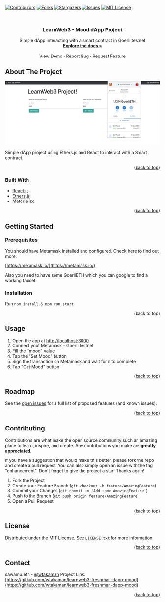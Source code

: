 <div id="top"></div>


[![Contributors][contributors-shield]][contributors-url]
[![Forks][forks-shield]][forks-url]
[![Stargazers][stars-shield]][stars-url]
[![Issues][issues-shield]][issues-url]
[![MIT License][license-shield]][license-url]



<!-- PROJECT LOGO -->
<br />
<div >

<h3 align="center">LearnWeb3 - Mood dApp Project</h3>

  <p align="center">
    Simple dApp interacting with a smart contract in Goerli testnet
    <br />
    <a href="https://github.com/wtakaman/learnweb3-freshman-dapp-mood"><strong>Explore the docs »</strong></a>
    <br />
    <br />
    <a href="https://github.com/wtakaman/learnweb3-freshman-dapp-mood">View Demo</a>
    ·
    <a href="https://github.com/wtakaman/learnweb3-freshman-dapp-mood/issues">Report Bug</a>
    ·
    <a href="https://github.com/wtakaman/learnweb3-freshman-dapp-mood/issues">Request Feature</a>
  </p>
</div>



<!-- ABOUT THE PROJECT -->
## About The Project

![Product Name Screen Shot](./public/img/mood-screenshot.png)

Simple dApp project using Ethers.js and React to interact with a Smart contract.

<p align="right">(<a href="#top">back to top</a>)</p>


### Built With

* [React.js](https://reactjs.org/)
* [Ethers.js](https://docs.ethers.io/v5/)
* [Materialize](https://materializecss.com)

<p align="right">(<a href="#top">back to top</a>)</p>



<!-- GETTING STARTED -->
## Getting Started

### Prerequisites
You should have Metamask installed and configured. Check here to find out more:

[https://metamask.io/](https://metamask.io/)

Also you need to have some GoerliETH which you can google to find a working faucet.

### Installation
Run `npm install & npm run start` 

<p align="right">(<a href="#top">back to top</a>)</p>


<!-- USAGE EXAMPLES -->
## Usage
1. Open the app at [http://localhost:3000](http://localhost:3000)
2. Connect yout Metamask - Goerli testnet
3. Fill the "mood" value
4. Tap the "Set Mood" button
5. Sign the transaction on Metamask and wait for it to complete
6. Tap "Get Mood" button

<p align="right">(<a href="#top">back to top</a>)</p>



<!-- ROADMAP -->
## Roadmap
See the [open issues](https://github.com/wtakaman/learnweb3-freshman-dapp-mood/issues) for a full list of proposed features (and known issues).

<p align="right">(<a href="#top">back to top</a>)</p>


<!-- CONTRIBUTING -->
## Contributing
Contributions are what make the open source community such an amazing place to learn, inspire, and create. Any contributions you make are **greatly appreciated**.

If you have a suggestion that would make this better, please fork the repo and create a pull request. You can also simply open an issue with the tag "enhancement".
Don't forget to give the project a star! Thanks again!

1. Fork the Project
2. Create your Feature Branch (`git checkout -b feature/AmazingFeature`)
3. Commit your Changes (`git commit -m 'Add some AmazingFeature'`)
4. Push to the Branch (`git push origin feature/AmazingFeature`)
5. Open a Pull Request

<p align="right">(<a href="#top">back to top</a>)</p>

<!-- LICENSE -->
## License

Distributed under the MIT License. See `LICENSE.txt` for more information.

<p align="right">(<a href="#top">back to top</a>)</p>

<!-- CONTACT -->
## Contact

sawamu.eth - [@wtakaman](https://twitter.com/wtakaman) 
Project Link: [https://github.com/wtakaman/learnweb3-freshman-dapp-mood](https://github.com/wtakaman/learnweb3-freshman-dapp-mood)

<p align="right">(<a href="#top">back to top</a>)</p>


<!-- MARKDOWN LINKS & IMAGES -->
<!-- https://www.markdownguide.org/basic-syntax/#reference-style-links -->
[contributors-shield]: https://img.shields.io/github/contributors/wtakaman/learnweb3-freshman-dapp-mood.svg?style=for-the-badge
[contributors-url]: https://github.com/wtakaman/learnweb3-freshman-dapp-mood/graphs/contributors
[forks-shield]: https://img.shields.io/github/forks/wtakaman/learnweb3-freshman-dapp-mood.svg?style=for-the-badge
[forks-url]: https://github.com/wtakaman/learnweb3-freshman-dapp-mood/network/members
[stars-shield]: https://img.shields.io/github/stars/wtakaman/learnweb3-freshman-dapp-mood.svg?style=for-the-badge
[stars-url]: https://github.com/wtakaman/learnweb3-freshman-dapp-mood/stargazers
[issues-shield]: https://img.shields.io/github/issues/wtakaman/learnweb3-freshman-dapp-mood.svg?style=for-the-badge
[issues-url]: https://github.com/wtakaman/learnweb3-freshman-dapp-mood/issues
[license-shield]: https://img.shields.io/github/license/wtakaman/learnweb3-freshman-dapp-mood.svg?style=for-the-badge
[license-url]: https://github.com/wtakaman/learnweb3-freshman-dapp-mood/blob/master/LICENSE.txt
[product-screenshot]: images/screenshot.png
